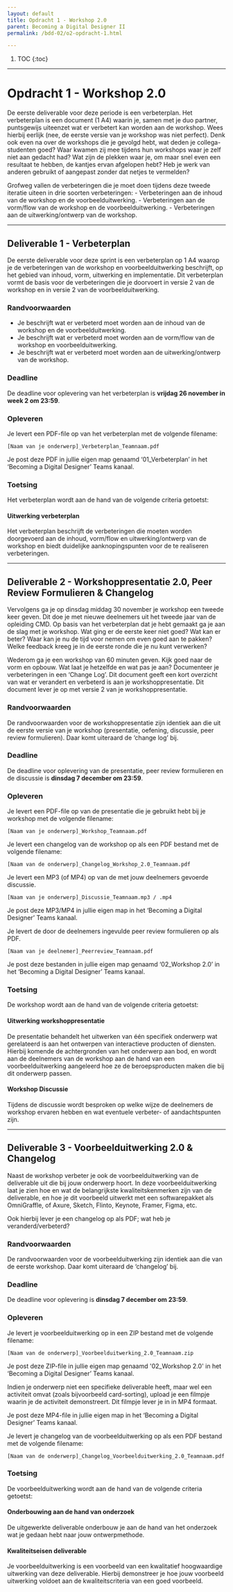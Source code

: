 ```yaml
---
layout: default
title: Opdracht 1 - Workshop 2.0
parent: Becoming a Digital Designer II
permalink: /bdd-02/o2-opdracht-1.html

---
```


1. TOC
{:toc}

---

# Opdracht 1 - Workshop 2.0

De eerste deliverable voor deze periode is een verbeterplan. Het verbeterplan is een document (1 A4) waarin je, samen met je duo partner, puntsgewijs uiteenzet wat er verbetert kan worden aan de workshop. Wees hierbij eerlijk (nee, de eerste versie van je workshop was niet perfect). Denk ook even na over de workshops die je gevolgd hebt, wat deden je collega-studenten goed? Waar kwamen zij mee tijdens hun workshops waar je zelf niet aan gedacht had? Wat zijn de plekken waar je, om maar snel even een resultaat te hebben, de kantjes ervan afgelopen hebt? Heb je werk van anderen gebruikt of aangepast zonder dat netjes te vermelden? 

Grofweg vallen de verbeteringen die je moet doen tijdens deze tweede iteratie uiteen in drie soorten verbeteringen: 
	- Verbeteringen aan de inhoud van de workshop en de voorbeelduitwerking. 
	- Verbeteringen aan de vorm/flow van de workshop en de voorbeelduitwerking.
	- Verbeteringen aan de uitwerking/ontwerp van de workshop. 

---

## Deliverable 1 - Verbeterplan 
De eerste deliverable voor deze sprint is een verbeterplan op 1 A4 waarop je de verbeteringen van de workshop en voorbeelduitwerking beschrijft, op het gebied van inhoud, vorm, uitwerking en implementatie. Dit verbeterplan vormt de basis voor de verbeteringen die je doorvoert in versie 2 van de workshop en in versie 2 van de voorbeelduitwerking. 

### Randvoorwaarden
- Je beschrijft wat er verbeterd moet worden aan de inhoud van de workshop en de voorbeelduitwerking.
- Je beschrijft wat er verbeterd moet worden aan de vorm/flow van de workshop en voorbeelduitwerking.
- Je beschrijft wat er verbeterd moet worden aan de uitwerking/ontwerp van de workshop.

### Deadline
De deadline voor oplevering van het verbeterplan is **vrijdag 26 november in week 2 om 23:59**.

### Opleveren
Je levert een PDF-file op van het verbeterplan met de volgende filename: 

`[Naam van je onderwerp]_Verbeterplan_Teamnaam.pdf`

Je post deze PDF in jullie eigen map genaamd ‘01_Verbeterplan’ in het ‘Becoming a Digital Designer’ Teams kanaal. 

### Toetsing
Het verbeterplan wordt aan de hand van de volgende criteria getoetst: 

#### Uitwerking verbeterplan
Het verbeterplan beschrijft de verbeteringen die moeten worden doorgevoerd aan de inhoud, vorm/flow en uitwerking/ontwerp van de workshop en biedt duidelijke aanknopingspunten voor de te realiseren verbeteringen.

---

## Deliverable 2 - Workshoppresentatie 2.0, Peer Review Formulieren & Changelog
Vervolgens ga je op dinsdag middag 30 november je workshop een tweede keer geven. Dit doe je met nieuwe deelnemers uit het tweede jaar van de opleiding CMD. Op basis van het verbeterplan dat je hebt gemaakt ga je aan de slag met je workshop. Wat ging er de eerste keer niet goed? Wat kan er beter? Waar kan je nu de tijd voor nemen om even goed aan te pakken? Welke feedback kreeg je in de eerste ronde die je nu kunt verwerken?

Wederom ga je een workshop van 60 minuten geven. Kijk goed naar de vorm en opbouw. Wat laat je hetzelfde en wat pas je aan? Documenteer je verbeteringen in een ‘Change Log’. Dit document geeft een kort overzicht van wat er verandert en verbeterd is aan je workshoppresentatie. Dit document lever je op met versie 2 van je workshoppresentatie. 

### Randvoorwaarden
De randvoorwaarden voor de workshoppresentatie zijn identiek aan die uit de eerste versie van je workshop (presentatie, oefening, discussie, peer review formulieren). Daar komt uiteraard de ‘change log’ bij.

### Deadline
De deadline voor oplevering van de presentatie, peer review formulieren en de discussie is **dinsdag 7 december om 23:59**.

### Opleveren
Je levert een PDF-file op van de presentatie die je gebruikt hebt bij je workshop met de volgende filename: 

`[Naam van je onderwerp]_Workshop_Teamnaam.pdf`

Je levert een changelog van de workshop op als een PDF bestand met de volgende filename: 

`[Naam van de onderwerp]_Changelog_Workshop_2.0_Teamnaam.pdf`

Je levert een MP3 (of MP4) op van de met jouw deelnemers gevoerde discussie. 

`[Naam van je onderwerp]_Discussie_Teamnaam.mp3 / .mp4`

Je post deze MP3/MP4 in jullie eigen map in het ‘Becoming a Digital Designer’ Teams kanaal.

Je levert de door de deelnemers ingevulde peer review formulieren op als PDF. 

`[Naam van je deelnemer]_Peerreview_Teamnaam.pdf`

Je post deze bestanden in jullie eigen map genaamd ‘02_Workshop 2.0’ in het ‘Becoming a Digital Designer’ Teams kanaal. 

### Toetsing
De workshop wordt aan de hand van de volgende criteria getoetst: 

#### Uitwerking workshoppresentatie 
De presentatie behandelt het uitwerken van één specifiek onderwerp wat gerelateerd is aan het ontwerpen van interactieve producten of diensten. Hierbij komende de achtergronden van het onderwerp aan bod, en wordt aan de deelnemers van de workshop aan de hand van een voorbeelduitwerking aangeleerd hoe ze de beroepsproducten maken die bij dit onderwerp passen. 

#### Workshop Discussie 
Tijdens de discussie wordt besproken op welke wijze de deelnemers de workshop ervaren hebben en wat eventuele verbeter- of aandachtspunten zijn. 

---

## Deliverable 3 - Voorbeelduitwerking 2.0 & Changelog 
Naast de workshop verbeter je ook de voorbeelduitwerking van de deliverable uit die bij jouw onderwerp hoort. In deze voorbeelduitwerking laat je zien hoe en wat de belangrijkste kwaliteitskenmerken zijn van de deliverable, en hoe je dit voorbeeld uitwerkt met een softwarepakket als OmniGraffle, of Axure, Sketch, Flinto, Keynote, Framer, Figma, etc.

Ook hierbij lever je een changelog op als PDF; wat heb je veranderd/verbeterd? 

### Randvoorwaarden 
De randvoorwaarden voor de voorbeelduitwerking zijn identiek aan die van de eerste workshop. Daar komt uiteraard de ‘changelog’ bij. 

### Deadline
De deadline voor oplevering is **dinsdag 7 december om 23:59**. 

### Opleveren
Je levert je voorbeelduitwerking op in een ZIP bestand met de volgende filename: 

`[Naam van de onderwerp]_Voorbeelduitwerking_2.0_Teamnaam.zip`

Je post deze ZIP-file in jullie eigen map genaamd '02_Workshop 2.0' in het ‘Becoming a Digital Designer’ Teams kanaal. 

Indien je onderwerp niet een specifieke deliverable heeft, maar wel een activiteit omvat (zoals bijvoorbeeld card-sorting), upload je een filmpje waarin je de activiteit demonstreert. Dit filmpje lever je in in MP4 formaat. 

Je post deze MP4-file in jullie eigen map in het ‘Becoming a Digital Designer’ Teams kanaal.

Je levert je changelog van de voorbeelduitwerking op als een PDF bestand met de volgende filename: 

`[Naam van de onderwerp]_Changelog_Voorbeelduitwerking_2.0_Teamnaam.pdf`

### Toetsing
De voorbeelduitwerking wordt aan de hand van de volgende criteria getoetst: 

#### Onderbouwing aan de hand van onderzoek 
De uitgewerkte deliverable onderbouw je aan de hand van het onderzoek wat je gedaan hebt naar jouw ontwerpmethode. 

#### Kwaliteitseisen deliverable
Je voorbeelduitwerking is een voorbeeld van een kwalitatief hoogwaardige uitwerking van deze deliverable. Hierbij demonstreer je hoe jouw voorbeeld uitwerking voldoet aan de kwaliteitscriteria van een goed voorbeeld.